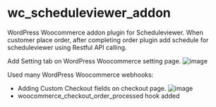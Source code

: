 # wc_scheduleviewer_addon

WordPress Woocommerce addon plugin for Scheduleviewer.
When customer place order, after completing order plugin add schedule for scheduleviewer using Restful API calling.

Add Setting tab on WordPress Woocommerce setting page.
![image](https://user-images.githubusercontent.com/70345255/149994196-b5661678-afae-44c2-b393-c5edfeeae77b.png)

Used many WordPress Woocommerce webhooks:
- Adding Custom Checkout fields on checkout page.
  ![image](https://user-images.githubusercontent.com/70345255/149994017-4b646007-0dbb-485d-94ef-7152c942bb32.png)
- woocommerce_checkout_order_processed hook added

